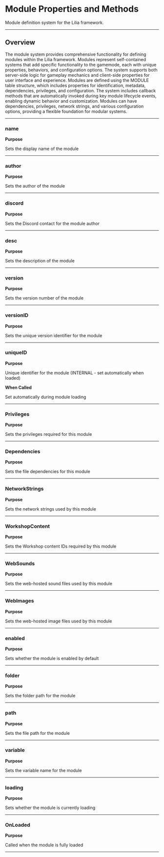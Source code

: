# Module Properties and Methods

Module definition system for the Lilia framework.

---

## Overview

The module system provides comprehensive functionality for defining modules within the Lilia framework. Modules represent self-contained systems that add specific functionality to the gamemode, each with unique properties, behaviors, and configuration options. The system supports both server-side logic for gameplay mechanics and client-side properties for user interface and experience. Modules are defined using the MODULE table structure, which includes properties for identification, metadata, dependencies, privileges, and configuration. The system includes callback methods that are automatically invoked during key module lifecycle events, enabling dynamic behavior and customization. Modules can have dependencies, privileges, network strings, and various configuration options, providing a flexible foundation for modular systems.

---

### name

**Purpose**

Sets the display name of the module

---

### author

**Purpose**

Sets the author of the module

---

### discord

**Purpose**

Sets the Discord contact for the module author

---

### desc

**Purpose**

Sets the description of the module

---

### version

**Purpose**

Sets the version number of the module

---

### versionID

**Purpose**

Sets the unique version identifier for the module

---

### uniqueID

**Purpose**

Unique identifier for the module (INTERNAL - set automatically when loaded)

**When Called**

Set automatically during module loading

---

### Privileges

**Purpose**

Sets the privileges required for this module

---

### Dependencies

**Purpose**

Sets the file dependencies for this module

---

### NetworkStrings

**Purpose**

Sets the network strings used by this module

---

### WorkshopContent

**Purpose**

Sets the Workshop content IDs required by this module

---

### WebSounds

**Purpose**

Sets the web-hosted sound files used by this module

---

### WebImages

**Purpose**

Sets the web-hosted image files used by this module

---

### enabled

**Purpose**

Sets whether the module is enabled by default

---

### folder

**Purpose**

Sets the folder path for the module

---

### path

**Purpose**

Sets the file path for the module

---

### variable

**Purpose**

Sets the variable name for the module

---

### loading

**Purpose**

Sets whether the module is currently loading

---

### OnLoaded

**Purpose**

Called when the module is fully loaded

---

